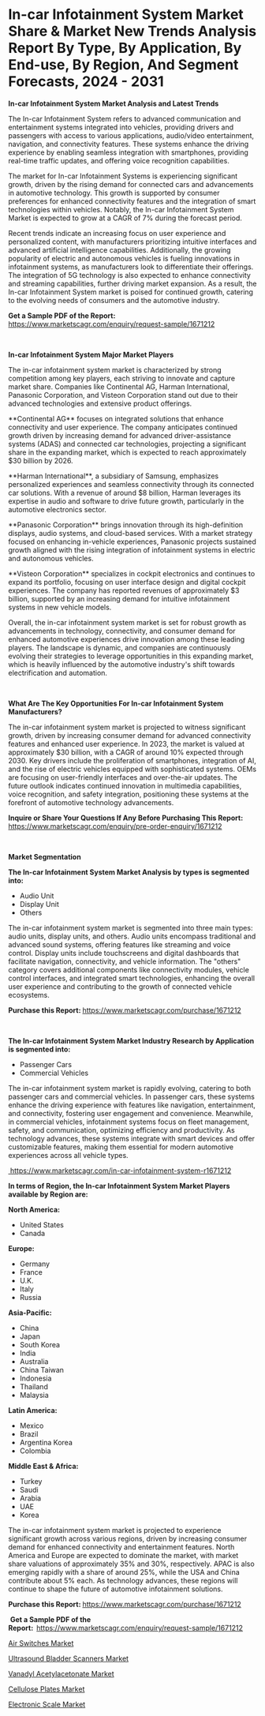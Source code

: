 <p><h1>In-car Infotainment System Market Share & Market New Trends Analysis Report By Type, By Application, By End-use, By Region, And Segment Forecasts, 2024 - 2031</h1></p><p><strong>In-car Infotainment System Market Analysis and Latest Trends</strong></p>
<p><p>The In-car Infotainment System refers to advanced communication and entertainment systems integrated into vehicles, providing drivers and passengers with access to various applications, audio/video entertainment, navigation, and connectivity features. These systems enhance the driving experience by enabling seamless integration with smartphones, providing real-time traffic updates, and offering voice recognition capabilities.</p><p>The market for In-car Infotainment Systems is experiencing significant growth, driven by the rising demand for connected cars and advancements in automotive technology. This growth is supported by consumer preferences for enhanced connectivity features and the integration of smart technologies within vehicles. Notably, the In-car Infotainment System Market is expected to grow at a CAGR of 7% during the forecast period.</p><p>Recent trends indicate an increasing focus on user experience and personalized content, with manufacturers prioritizing intuitive interfaces and advanced artificial intelligence capabilities. Additionally, the growing popularity of electric and autonomous vehicles is fueling innovations in infotainment systems, as manufacturers look to differentiate their offerings. The integration of 5G technology is also expected to enhance connectivity and streaming capabilities, further driving market expansion. As a result, the In-car Infotainment System market is poised for continued growth, catering to the evolving needs of consumers and the automotive industry.</p></p>
<p><strong>Get a Sample PDF of the Report:&nbsp;</strong> <a href="https://www.marketscagr.com/enquiry/request-sample/1671212?utm_campaign=1171&utm_medium=2&utm_source=Github&utm_content=ia&utm_term=10102024&utm_id=in-car-infotainment-system">https://www.marketscagr.com/enquiry/request-sample/1671212</a></p>
<p>&nbsp;</p>
<p><strong>In-car Infotainment System Major Market Players</strong></p>
<p><p>The in-car infotainment system market is characterized by strong competition among key players, each striving to innovate and capture market share. Companies like Continental AG, Harman International, Panasonic Corporation, and Visteon Corporation stand out due to their advanced technologies and extensive product offerings.</p><p>**Continental AG** focuses on integrated solutions that enhance connectivity and user experience. The company anticipates continued growth driven by increasing demand for advanced driver-assistance systems (ADAS) and connected car technologies, projecting a significant share in the expanding market, which is expected to reach approximately $30 billion by 2026.</p><p>**Harman International**, a subsidiary of Samsung, emphasizes personalized experiences and seamless connectivity through its connected car solutions. With a revenue of around $8 billion, Harman leverages its expertise in audio and software to drive future growth, particularly in the automotive electronics sector.</p><p>**Panasonic Corporation** brings innovation through its high-definition displays, audio systems, and cloud-based services. With a market strategy focused on enhancing in-vehicle experiences, Panasonic projects sustained growth aligned with the rising integration of infotainment systems in electric and autonomous vehicles.</p><p>**Visteon Corporation** specializes in cockpit electronics and continues to expand its portfolio, focusing on user interface design and digital cockpit experiences. The company has reported revenues of approximately $3 billion, supported by an increasing demand for intuitive infotainment systems in new vehicle models.</p><p>Overall, the in-car infotainment system market is set for robust growth as advancements in technology, connectivity, and consumer demand for enhanced automotive experiences drive innovation among these leading players. The landscape is dynamic, and companies are continuously evolving their strategies to leverage opportunities in this expanding market, which is heavily influenced by the automotive industry's shift towards electrification and automation.</p></p>
<p>&nbsp;</p>
<p><strong>What Are The Key Opportunities For In-car Infotainment System Manufacturers?</strong></p>
<p><p>The in-car infotainment system market is projected to witness significant growth, driven by increasing consumer demand for advanced connectivity features and enhanced user experience. In 2023, the market is valued at approximately $30 billion, with a CAGR of around 10% expected through 2030. Key drivers include the proliferation of smartphones, integration of AI, and the rise of electric vehicles equipped with sophisticated systems. OEMs are focusing on user-friendly interfaces and over-the-air updates. The future outlook indicates continued innovation in multimedia capabilities, voice recognition, and safety integration, positioning these systems at the forefront of automotive technology advancements.</p></p>
<p><strong>Inquire or Share Your Questions If Any Before Purchasing This Report:</strong> <a href="https://www.marketscagr.com/enquiry/pre-order-enquiry/1671212?utm_campaign=1171&utm_medium=2&utm_source=Github&utm_content=ia&utm_term=10102024&utm_id=in-car-infotainment-system">https://www.marketscagr.com/enquiry/pre-order-enquiry/1671212</a></p>
<p>&nbsp;</p>
<p><strong>Market Segmentation</strong></p>
<p><strong>The In-car Infotainment System Market Analysis by types is segmented into:</strong></p>
<p><ul><li>Audio Unit</li><li>Display Unit</li><li>Others</li></ul></p>
<p><p>The in-car infotainment system market is segmented into three main types: audio units, display units, and others. Audio units encompass traditional and advanced sound systems, offering features like streaming and voice control. Display units include touchscreens and digital dashboards that facilitate navigation, connectivity, and vehicle information. The "others" category covers additional components like connectivity modules, vehicle control interfaces, and integrated smart technologies, enhancing the overall user experience and contributing to the growth of connected vehicle ecosystems.</p></p>
<p><strong>Purchase this Report:&nbsp;</strong><a href="https://www.marketscagr.com/purchase/1671212?utm_campaign=1171&utm_medium=2&utm_source=Github&utm_content=ia&utm_term=10102024&utm_id=in-car-infotainment-system">https://www.marketscagr.com/purchase/1671212</a></p>
<p>&nbsp;</p>
<p><strong>The In-car Infotainment System Market Industry Research by Application is segmented into:</strong></p>
<p><ul><li>Passenger Cars</li><li>Commercial Vehicles</li></ul></p>
<p><p>The in-car infotainment system market is rapidly evolving, catering to both passenger cars and commercial vehicles. In passenger cars, these systems enhance the driving experience with features like navigation, entertainment, and connectivity, fostering user engagement and convenience. Meanwhile, in commercial vehicles, infotainment systems focus on fleet management, safety, and communication, optimizing efficiency and productivity. As technology advances, these systems integrate with smart devices and offer customizable features, making them essential for modern automotive experiences across all vehicle types.</p></p>
<p><a href="https://www.marketscagr.com/in-car-infotainment-system-r1671212?utm_campaign=1171&utm_medium=2&utm_source=Github&utm_content=ia&utm_term=10102024&utm_id=in-car-infotainment-system">&nbsp;https://www.marketscagr.com/in-car-infotainment-system-r1671212</a></p>
<p><strong>In terms of Region, the In-car Infotainment System Market Players available by Region are:</strong></p>
<p>
    <p> <strong> North America: </strong>
        <ul>
            <li>United States</li>
            <li>Canada</li>
        </ul>
        </p> 
    <p> <strong> Europe: </strong>
        <ul>
            <li>Germany</li>
            <li>France</li>
            <li>U.K.</li>
            <li>Italy</li>
            <li>Russia</li>
        </ul>
        </p> 
    <p> <strong> Asia-Pacific: </strong>
        <ul>
            <li>China</li>
            <li>Japan</li>
            <li>South Korea</li>
            <li>India</li>
            <li>Australia</li>
            <li>China Taiwan</li>
            <li>Indonesia</li>
            <li>Thailand</li>
            <li>Malaysia</li>
        </ul>
        </p> 
    <p> <strong> Latin America: </strong>
        <ul>
            <li>Mexico</li>
            <li>Brazil</li>
            <li>Argentina Korea</li>
            <li>Colombia</li>
        </ul>
        </p> 
    <p> <strong> Middle East & Africa: </strong>
        <ul>
            <li>Turkey</li>
            <li>Saudi</li>
            <li>Arabia</li>
            <li>UAE</li>
            <li>Korea</li>
        </ul>
    </p>
    </p>
<p><p>The in-car infotainment system market is projected to experience significant growth across various regions, driven by increasing consumer demand for enhanced connectivity and entertainment features. North America and Europe are expected to dominate the market, with market share valuations of approximately 35% and 30%, respectively. APAC is also emerging rapidly with a share of around 25%, while the USA and China contribute about 5% each. As technology advances, these regions will continue to shape the future of automotive infotainment solutions.</p></p>
<p><strong>Purchase this Report: </strong><a href="https://www.marketscagr.com/purchase/1671212?utm_campaign=1171&utm_medium=2&utm_source=Github&utm_content=ia&utm_term=10102024&utm_id=in-car-infotainment-system">https://www.marketscagr.com/purchase/1671212</a></p>
<p>&nbsp;<strong>Get a Sample PDF of the Report:&nbsp;&nbsp;</strong><a href="https://www.marketscagr.com/enquiry/request-sample/1671212?utm_campaign=1171&utm_medium=2&utm_source=Github&utm_content=ia&utm_term=10102024&utm_id=in-car-infotainment-system">https://www.marketscagr.com/enquiry/request-sample/1671212</a></p>
<p><strong></strong></p>
<p><p><a href="https://www.linkedin.com/pulse/air-switches-market-evolution-key-trends-regional-dynamics-iq8ye?utm_campaign=1171&utm_medium=2&utm_source=Github&utm_content=ia&utm_term=10102024&utm_id=in-car-infotainment-system">Air Switches Market</a></p><p><a href="https://www.linkedin.com/pulse/future-trends-global-ultrasound-bladder-scanners-market-insights-tkdve?utm_campaign=1171&utm_medium=2&utm_source=Github&utm_content=ia&utm_term=10102024&utm_id=in-car-infotainment-system">Ultrasound Bladder Scanners Market</a></p><p><a href="https://www.linkedin.com/pulse/vanadyl-acetylacetonate-market-global-insights-sales-trends-rnidf?utm_campaign=1171&utm_medium=2&utm_source=Github&utm_content=ia&utm_term=10102024&utm_id=in-car-infotainment-system">Vanadyl Acetylacetonate Market</a></p><p><a href="https://www.linkedin.com/pulse/navigating-cellulose-plates-market-expert-analysis-forecast-2r5kf?utm_campaign=1171&utm_medium=2&utm_source=Github&utm_content=ia&utm_term=10102024&utm_id=in-car-infotainment-system">Cellulose Plates Market</a></p><p><a href="https://www.linkedin.com/pulse/global-electronic-scale-industry-analysis-share-growth-trends-mgnce?utm_campaign=1171&utm_medium=2&utm_source=Github&utm_content=ia&utm_term=10102024&utm_id=in-car-infotainment-system">Electronic Scale Market</a></p></p>